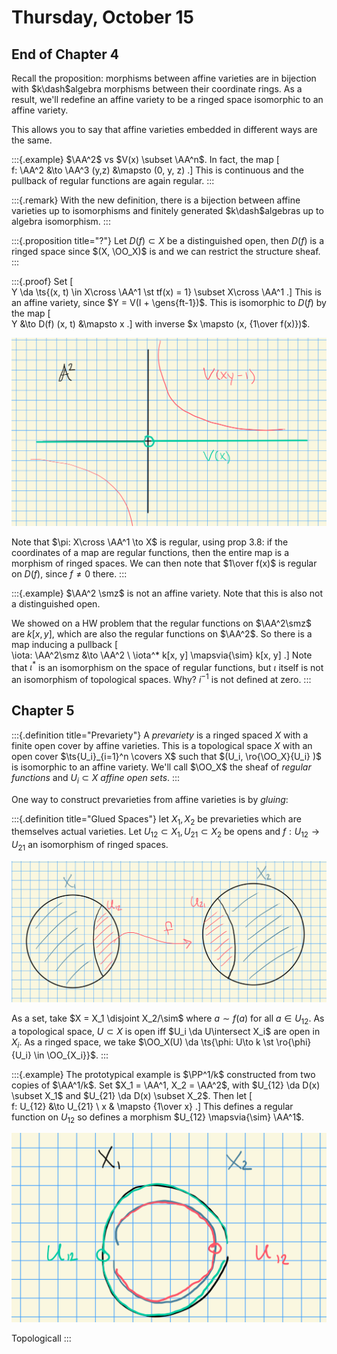 # Thursday, October 15

## End of Chapter 4

Recall the proposition: morphisms between affine varieties are in bijection with $k\dash$algebra morphisms between their coordinate rings.
As a result, we'll redefine an affine variety to be a ringed space isomorphic to an affine variety.

This allows you to say that affine varieties embedded in different ways are the same.

:::{.example}
$\AA^2$ vs $V(x) \subset  \AA^n$.
In fact, the map
\[  
f: \AA^2 &\to \AA^3
(y,z) &\mapsto (0, y, z)
.\]
This is continuous and the pullback of regular functions are again regular.
:::

:::{.remark}
With the new definition, there is a bijection between affine varieties up to isomorphisms and finitely generated $k\dash$algebras up to algebra isomorphism.
:::

:::{.proposition title="?"}
Let $D(f) \subset X$ be a distinguished open, then $D(f)$ is a ringed space since $(X, \OO_X)$ is and we can restrict the structure sheaf.
:::

:::{.proof}
Set
\[  
Y \da \ts{(x, t) \in X\cross \AA^1 \st tf(x) = 1} \subset X\cross \AA^1
.\]
This is an affine variety, since $Y = V(I + \gens{ft-1})$.
This is isomorphic to $D(f)$ by the map
\[  
Y &\to D(f)
(x, t) &\mapsto x
.\]
with inverse $x \mapsto (x, {1\over f(x)})$.

![Image](figures/image_2020-10-15-09-50-03.png)

Note that $\pi: X\cross \AA^1 \to X$ is regular, using prop 3.8: if the coordinates of a map are regular functions, then the entire map is a morphism of ringed spaces.
We can then note that $1\over f(x)$ is regular on $D(f)$, since $f\neq 0$ there.
:::

:::{.example}
$\AA^2 \smz$ is not an affine variety.
Note that this is also not a distinguished open.

We showed on a HW problem that the regular functions on $\AA^2\smz$ are $k[x, y]$, which are also the regular functions on $\AA^2$.
So there is a map inducing a pullback
\[  
\iota: \AA^2\smz &\to \AA^2 \\
\iota^* k[x, y] \mapsvia{\sim} k[x, y]
.\]
Note that $\iota^*$ is an isomorphism on the space of regular functions, but $\iota$ itself is not an isomorphism of topological spaces.
Why? $i^{-1}$ is not defined at zero.
:::

## Chapter 5

:::{.definition title="Prevariety"}
A *prevariety* is a ringed spaced $X$ with a finite open cover by affine varieties.
This is a topological space $X$ with an open cover $\ts{U_i}_{i=1}^n \covers X$ such that $(U_i, \ro{\OO_X}{U_i} )$ is isomorphic to an affine variety.
We'll call $\OO_X$ the sheaf of *regular functions* and $U_i\subset X$ *affine open sets*.
:::

One way to construct prevarieties from affine varieties is by *gluing*:

:::{.definition title="Glued Spaces"}
let $X_1, X_2$ be prevarieties which are themselves actual varieties.
Let $U_{12} \subset X_1, U_{21} \subset X_2$ be opens and $f: U_{12} \to U_{21}$ an isomorphism of ringed spaces.

![Image](figures/image_2020-10-15-10-08-59.png)

As a set, take $X = X_1 \disjoint X_2/\sim$ where $a\sim f(a)$ for all $a\in U_{12}$.
As a topological space, $U \subset X$ is open iff $U_i \da U\intersect X_i$ are open in $X_i$.
As a ringed space, we take $\OO_X(U) \da \ts{\phi: U\to k \st \ro{\phi}{U_i} \in \OO_{X_i}}$.
:::

:::{.example}
The prototypical example is $\PP^1/k$ constructed from two copies of $\AA^1/k$.
Set $X_1 = \AA^1, X_2 = \AA^2$, with $U_{12} \da D(x) \subset X_1$ and $U_{21} \da D(x) \subset X_2$.
Then let
\[  
f: U_{12} &\to U_{21} \\
x & \mapsto {1\over x}
.\]
This defines a regular function on $U_{12}$ so defines a morphism $U_{12} \mapsvia{\sim} \AA^1$.

![Image](figures/image_2020-10-15-10-20-32.png)

Topologicall
:::




